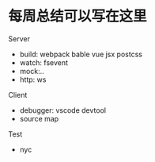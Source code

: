 # 每周总结可以写在这里

Server 
 - build: webpack bable vue jsx postcss
 - watch: fsevent
 - mock:..
 - http: ws

 Client
 - debugger: vscode devtool
 - source map

 Test
 - nyc